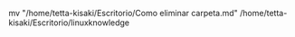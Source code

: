 mv "/home/tetta-kisaki/Escritorio/Como eliminar carpeta.md" /home/tetta-kisaki/Escritorio/linuxknowledge